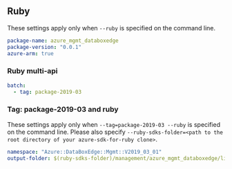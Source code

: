 ## Ruby

These settings apply only when `--ruby` is specified on the command line.

``` yaml $(ruby)
package-name: azure_mgmt_databoxedge
package-version: "0.0.1"
azure-arm: true
```

### Ruby multi-api

``` yaml $(ruby) && $(multiapi)
batch:
  - tag: package-2019-03
```

### Tag: package-2019-03 and ruby

These settings apply only when `--tag=package-2019-03 --ruby` is specified on the command line.
Please also specify `--ruby-sdks-folder=<path to the root directory of your azure-sdk-for-ruby clone>`.

``` yaml $(tag) == 'package-2019-03' && $(ruby)
namespace: "Azure::DataBoxEdge::Mgmt::V2019_03_01"
output-folder: $(ruby-sdks-folder)/management/azure_mgmt_databoxedge/lib
```